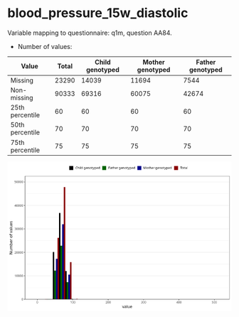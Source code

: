 # blood_pressure_15w_diastolic
Variable mapping to questionnaire: q1m, question AA84.
- Number of values:

| Value | Total | Child genotyped | Mother genotyped | Father genotyped |
| ----- | ----- | --------------- | ---------------- | ---------------- |
| Missing | 23290 | 14039 | 11694 | 7544 |
| Non-missing | 90333 | 69316 | 60075 | 42674 |
| 25th percentile | 60 | 60 | 60 | 60 |
| 50th percentile | 70 | 70 | 70 | 70 |
| 75th percentile | 75 | 75 | 75 | 75 |



![](blood_pressure_15w_diastolic_n.png)



